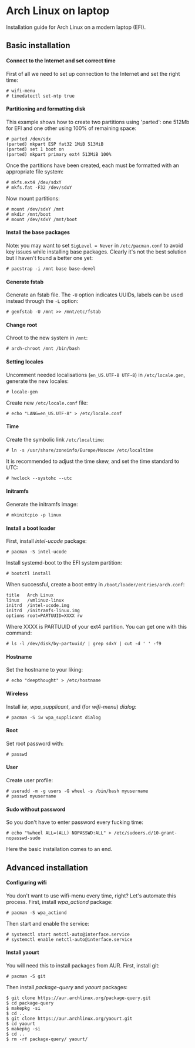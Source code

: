 # Arch Linux on laptop
Installation guide for Arch Linux on a modern laptop (EFI).

## Basic installation

#### Connect to the Internet and set correct time

First of all we need to set up connection to the Internet and set the right time:
```
# wifi-menu
# timedatectl set-ntp true
```

#### Partitioning and formatting disk
This example shows how to create two partitions using 'parted': one 512Mb for EFI and one other using 100% of remaining space:
```
# parted /dev/sdx
(parted) mkpart ESP fat32 1MiB 513MiB
(parted) set 1 boot on
(parted) mkpart primary ext4 513MiB 100%
```
Once the partitions have been created, each must be formatted with an appropriate file system:
```
# mkfs.ext4 /dev/sdxY
# mkfs.fat -F32 /dev/sdxY
```

Now mount partitions:
```
# mount /dev/sdxY /mnt
# mkdir /mnt/boot
# mount /dev/sdxY /mnt/boot
```

#### Install the base packages
Note: you may want to set `SigLevel = Never` in `/etc/pacman.conf` to avoid key issues while installing base packages. Clearly it's not the best solution but I haven't found a better one yet:
```
# pacstrap -i /mnt base base-devel
```

#### Generate fstab
Generate an fstab file. The `-U` option indicates UUIDs, labels can be used instead through the `-L` option:
```
# genfstab -U /mnt >> /mnt/etc/fstab
```

#### Change root
Chroot to the new system in `/mnt`:
```
# arch-chroot /mnt /bin/bash
```

#### Setting locales
Uncomment needed localisations (`en_US.UTF-8 UTF-8`) in `/etc/locale.gen`, generate the new locales:
```
# locale-gen
```
Create new `/etc/locale.conf` file:
```
# echo "LANG=en_US.UTF-8" > /etc/locale.conf
```

#### Time
Create the symbolic link `/etc/localtime`:
```
# ln -s /usr/share/zoneinfo/Europe/Moscow /etc/localtime
```
It is recommended to adjust the time skew, and set the time standard to UTC:
```
# hwclock --systohc --utc
```

#### Initramfs
Generate the initramfs image:
```
# mkinitcpio -p linux
```

#### Install a boot loader
First, install *intel-ucode* package:
```
# pacman -S intel-ucode
```
Install systemd-boot to the EFI system partition:
```
# bootctl install
```
When successful, create a boot entry in `/boot/loader/entries/arch.conf`:
```
title   Arch Linux
linux   /vmlinuz-linux
initrd  /intel-ucode.img
initrd  /initramfs-linux.img
options root=PARTUUID=XXXX rw
```
Where XXXX is PARTUUID of your ext4 partition. You can get one with this command:
```
# ls -l /dev/disk/by-partuuid/ | grep sdxY | cut -d ' ' -f9
```

#### Hostname
Set the hostname to your liking:
```
# echo "deepthought" > /etc/hostname
```

#### Wireless
Install *iw*, *wpa_supplicant*, and (for *wifi-menu*) *dialog*:
```
# pacman -S iw wpa_supplicant dialog
```

#### Root
Set root password with:
```
# passwd
```

#### User
Create user profile:
```
# useradd -m -g users -G wheel -s /bin/bash myusername
# passwd myusername
```

#### Sudo without password
So you don't have to enter password every fucking time:
```
# echo "%wheel ALL=(ALL) NOPASSWD:ALL" > /etc/sudoers.d/10-grant-nopasswd-sudo
```
Here the basic installation comes to an end.

## Advanced installation

#### Configuring wifi

You don't want to use wifi-menu every time, right? Let's automate this process. First, install *wpa_actiond* package:
```
# pacman -S wpa_actiond
```

Then start and enable the service:
```
# systemctl start netctl-auto@interface.service
# systemctl enable netctl-auto@interface.service
```

#### Install yaourt

You will need this to install packages from AUR. First, install git:
```
# pacman -S git
```

Then install *package-query* and *yaourt* packages:
```
$ git clone https://aur.archlinux.org/package-query.git
$ cd package-query
$ makepkg -si
$ cd ..
$ git clone https://aur.archlinux.org/yaourt.git
$ cd yaourt
$ makepkg -si
$ cd ..
$ rm -rf package-query/ yaourt/
```
